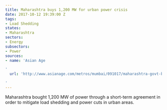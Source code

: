 ```yaml
---
title: Maharashtra buys 1,200 MW for urban power crisis
date: 2017-10-12 19:39:00 Z
tags:
- Load Shedding
states:
- Maharashtra
sectors:
- Energy
subsectors:
- Power
sources:
- name: 'Asian Age

'
  url: 'http://www.asianage.com/metros/mumbai/091017/maharashtra-govt-buys-1200mw-to-help-fix-power-issues.html

'
---
```


Maharashtra bought 1,200 MW of power through a short-term agreement in order to mitigate load shedding and power cuts in urban areas.